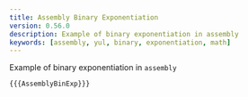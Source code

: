 ```yaml
---
title: Assembly Binary Exponentiation
version: 0.56.0
description: Example of binary exponentiation in assembly
keywords: [assembly, yul, binary, exponentiation, math]
---
```


Example of binary exponentiation in `assembly`

```solidity
{{{AssemblyBinExp}}}
```
